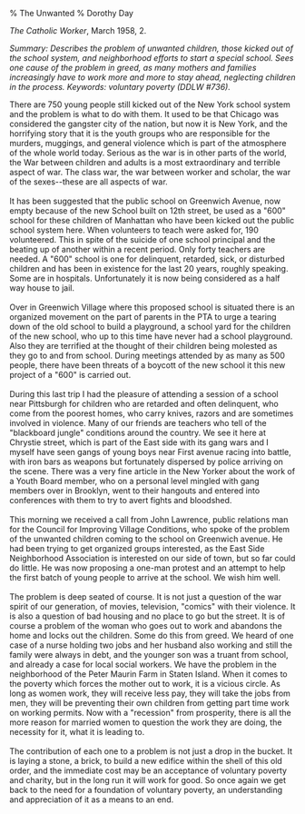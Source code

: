 % The Unwanted
% Dorothy Day

*The Catholic Worker*, March 1958, 2.

*Summary: Describes the problem of unwanted children, those kicked out
of the school system, and neighborhood efforts to start a special
school. Sees one cause of the problem in greed, as many mothers and
families increasingly have to work more and more to stay ahead,
neglecting children in the process. Keywords: voluntary poverty (DDLW
\#736).*

There are 750 young people still kicked out of the New York school
system and the problem is what to do with them. It used to be that
Chicago was considered the gangster city of the nation, but now it is
New York, and the horrifying story that it is the youth groups who are
responsible for the murders, muggings, and general violence which is
part of the atmosphere of the whole world today. Serious as the war is
in other parts of the world, the War between children and adults is a
most extraordinary and terrible aspect of war. The class war, the war
between worker and scholar, the war of the sexes--these are all aspects
of war.\
 \
 It has been suggested that the public school on Greenwich Avenue, now
empty because of the new School built on 12th street, be used as a "600"
school for these children of Manhattan who have been kicked out the
public school system here. When volunteers to teach were asked for, 190
volunteered. This in spite of the suicide of one school principal and
the beating up of another within a recent period. Only forty teachers
are needed. A "600" school is one for delinquent, retarded, sick, or
disturbed children and has been in existence for the last 20 years,
roughly speaking. Some are in hospitals. Unfortunately it is now being
considered as a half way house to jail. \
 \
 Over in Greenwich Village where this proposed school is situated there
is an organized movement on the part of parents in the PTA to urge a
tearing down of the old school to build a playground, a school yard for
the children of the new school, who up to this time have never had a
school playground. Also they are terrified at the thought of their
children being molested as they go to and from school. During meetings
attended by as many as 500 people, there have been threats of a boycott
of the new school it this new project of a "600" is carried out.\
 \
 During this last trip I had the pleasure of attending a session of a
school near Pittsburgh for children who are retarded and often
delinquent, who come from the poorest homes, who carry knives, razors
and are sometimes involved in violence. Many of our friends are teachers
who tell of the "blackboard jungle" conditions around the country. We
see it here at Chrystie street, which is part of the East side with its
gang wars and I myself have seen gangs of young boys near First avenue
racing into battle, with iron bars as weapons but fortunately dispersed
by police arriving on the scene. There was a very fine article in the
New Yorker about the work of a Youth Board member, who on a personal
level mingled with gang members over in Brooklyn, went to their hangouts
and entered into conferences with them to try to avert fights and
bloodshed.\
 \
 This morning we received a call from John Lawrence, public relations
man for the Council for Improving Village Conditions, who spoke of the
problem of the unwanted children coming to the school on Greenwich
avenue. He had been trying to get organized groups interested, as the
East Side Neighborhood Association is interested on our side of town,
but so far could do little. He was now proposing a one-man protest and
an attempt to help the first batch of young people to arrive at the
school. We wish him well.\
 \
 The problem is deep seated of course. It is not just a question of the
war spirit of our generation, of movies, television, "comics" with their
violence. It is also a question of bad housing and no place to go but
the street. It is of course a problem of the woman who goes out to work
and abandons the home and locks out the children. Some do this from
greed. We heard of one case of a nurse holding two jobs and her husband
also working and still the family were always in debt, and the younger
son was a truant from school, and already a case for local social
workers. We have the problem in the neighborhood of the Peter Maurin
Farm in Staten Island. When it comes to the poverty which forces the
mother out to work, it is a vicious circle. As long as women work, they
will receive less pay, they will take the jobs from men, they will be
preventing their own children from getting part time work on working
permits. Now with a "recession" from prosperity, there is all the more
reason for married women to question the work they are doing, the
necessity for it, what it is leading to.\
 \
 The contribution of each one to a problem is not just a drop in the
bucket. It is laying a stone, a brick, to build a new edifice within the
shell of this old order, and the immediate cost may be an acceptance of
voluntary poverty and charity, but in the long run it will work for
good. So once again we get back to the need for a foundation of
voluntary poverty, an understanding and appreciation of it as a means to
an end.
